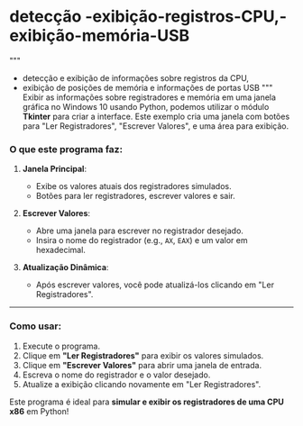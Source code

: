 # detecção -exibição-registros-CPU,-exibição-memória-USB
"""
 - detecção e exibição de informações sobre registros da CPU, 
 - exibição de posições de memória e informações de portas USB
"""
Exibir as informações sobre registradores e memória em uma janela gráfica no Windows 10 usando Python, podemos utilizar o módulo **Tkinter** para criar a interface. Este exemplo cria uma janela com botões para "Ler Registradores", "Escrever Valores", e uma área para exibição.

### **O que este programa faz:**
1. **Janela Principal**:
   - Exibe os valores atuais dos registradores simulados.
   - Botões para ler registradores, escrever valores e sair.

2. **Escrever Valores**:
   - Abre uma janela para escrever no registrador desejado.
   - Insira o nome do registrador (e.g., `AX`, `EAX`) e um valor em hexadecimal.

3. **Atualização Dinâmica**:
   - Após escrever valores, você pode atualizá-los clicando em "Ler Registradores".

---

### **Como usar:**
1. Execute o programa.
2. Clique em **"Ler Registradores"** para exibir os valores simulados.
3. Clique em **"Escrever Valores"** para abrir uma janela de entrada.
4. Escreva o nome do registrador e o valor desejado.
5. Atualize a exibição clicando novamente em "Ler Registradores".

Este programa é ideal para **simular e exibir os registradores de uma CPU x86** em Python!
